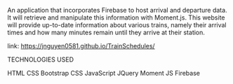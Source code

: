 An application that incorporates Firebase to host arrival and departure data. It will retrieve and manipulate this information with Moment.js. This website will provide up-to-date information about various trains, namely their arrival times and how many minutes remain until they arrive at their station.

link: https://jnguyen0581.github.io/TrainSchedules/

TECHNOLOGIES USED

HTML
CSS
Bootstrap CSS
JavaScript
JQuery
Moment JS
Firebase